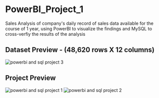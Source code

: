 # PowerBI_Project_1
Sales Analysis of company's daily record of sales data available for the course of 1 year, using PowerBI to visualize the findings and MySQL to cross-verfiy the results of the analysis

## Dataset Preview - (48,620 rows X 12 columns)
![powerbi and sql project 3](https://github.com/PxtS/PowerBI_Project_1/assets/104605874/70dc5ddd-cd93-4a17-87ee-679927638f7f)


## Project Preview
![powerbi and sql project 1](https://github.com/PxtS/PowerBI_Project_1/assets/104605874/e7a3941e-67f7-4a3a-ad74-a3b35b9a8d8f)
![powerbi and sql project 2](https://github.com/PxtS/PowerBI_Project_1/assets/104605874/bdb75726-85cb-4ed2-a907-b5a8efb24f39)
